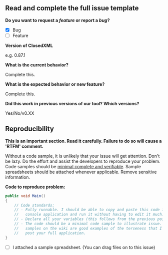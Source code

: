 ## Read and complete the full issue template

**Do you want to request a *feature* or report a *bug*?**
- [x] Bug
- [ ] Feature

**Version of ClosedXML**

e.g. 0.87.1

**What is the current behavior?**

Complete this.

**What is the expected behavior or new feature?**

Complete this.

**Did this work in previous versions of our tool?  Which versions?**

Yes/No/v0.XX

## Reproducibility
**This is an important section. Read it carefully. Failure to do so will cause a 'RTFM' comment.**

Without a code sample, it is unlikely that your issue will get attention. Don't be lazy. Do the effort and assist the developers to reproduce your problem. Code samples should be [minimal complete and verifiable](https://stackoverflow.com/help/mcve). Sample spreadsheets should be attached whenever applicable. Remove sensitive information.

**Code to reproduce problem:**
```c#
public void Main()
{
    // Code standards:
    // - Fully runnable. I should be able to copy and paste this code into a 
    //   console application and run it without having to edit it much.
    // - Declare all your variables (this follows from the previous point)
    // - The code should be a minimal code sample to illustrate issue. The code 
    //   samples on the wiki are good examples of the terseness that I want. Don't
    //   post your full application.
}
```
- [ ] I attached a sample spreadsheet.  (You can drag files on to this issue)
